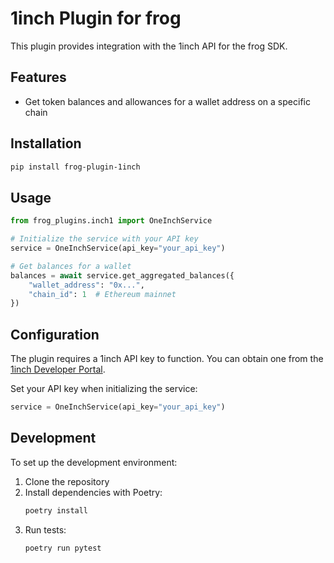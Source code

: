 # 1inch Plugin for frog

This plugin provides integration with the 1inch API for the frog SDK.

## Features

- Get token balances and allowances for a wallet address on a specific chain

## Installation

```bash
pip install frog-plugin-1inch
```

## Usage

```python
from frog_plugins.inch1 import OneInchService

# Initialize the service with your API key
service = OneInchService(api_key="your_api_key")

# Get balances for a wallet
balances = await service.get_aggregated_balances({
    "wallet_address": "0x...",
    "chain_id": 1  # Ethereum mainnet
})
```

## Configuration

The plugin requires a 1inch API key to function. You can obtain one from the [1inch Developer Portal](https://portal.1inch.dev/).

Set your API key when initializing the service:

```python
service = OneInchService(api_key="your_api_key")
```

## Development

To set up the development environment:

1. Clone the repository
2. Install dependencies with Poetry:
   ```bash
   poetry install
   ```
3. Run tests:
   ```bash
   poetry run pytest
   ```
